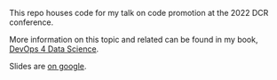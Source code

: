 This repo houses code for my talk on code promotion at the 2022 DCR conference.

More information on this topic and related can be found in my book, [DevOps 4 Data Science](do4ds.com).

Slides are [on google](https://docs.google.com/presentation/d/12TpiFglAaE9ru-IHaTruzwj4TLaDykLXiHDMQ_56vL0/edit?usp=sharing).
